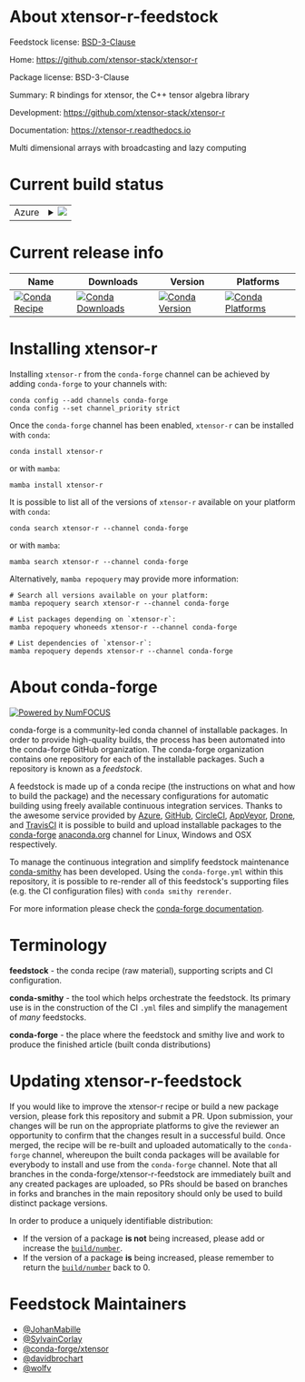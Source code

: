 About xtensor-r-feedstock
=========================

Feedstock license: [BSD-3-Clause](https://github.com/conda-forge/xtensor-r-feedstock/blob/main/LICENSE.txt)

Home: https://github.com/xtensor-stack/xtensor-r

Package license: BSD-3-Clause

Summary: R bindings for xtensor, the C++ tensor algebra library

Development: https://github.com/xtensor-stack/xtensor-r

Documentation: https://xtensor-r.readthedocs.io

Multi dimensional arrays with broadcasting and lazy computing

Current build status
====================


<table>
    
  <tr>
    <td>Azure</td>
    <td>
      <details>
        <summary>
          <a href="https://dev.azure.com/conda-forge/feedstock-builds/_build/latest?definitionId=2273&branchName=main">
            <img src="https://dev.azure.com/conda-forge/feedstock-builds/_apis/build/status/xtensor-r-feedstock?branchName=main">
          </a>
        </summary>
        <table>
          <thead><tr><th>Variant</th><th>Status</th></tr></thead>
          <tbody><tr>
              <td>linux_64</td>
              <td>
                <a href="https://dev.azure.com/conda-forge/feedstock-builds/_build/latest?definitionId=2273&branchName=main">
                  <img src="https://dev.azure.com/conda-forge/feedstock-builds/_apis/build/status/xtensor-r-feedstock?branchName=main&jobName=linux&configuration=linux%20linux_64_" alt="variant">
                </a>
              </td>
            </tr><tr>
              <td>osx_64</td>
              <td>
                <a href="https://dev.azure.com/conda-forge/feedstock-builds/_build/latest?definitionId=2273&branchName=main">
                  <img src="https://dev.azure.com/conda-forge/feedstock-builds/_apis/build/status/xtensor-r-feedstock?branchName=main&jobName=osx&configuration=osx%20osx_64_" alt="variant">
                </a>
              </td>
            </tr><tr>
              <td>win_64</td>
              <td>
                <a href="https://dev.azure.com/conda-forge/feedstock-builds/_build/latest?definitionId=2273&branchName=main">
                  <img src="https://dev.azure.com/conda-forge/feedstock-builds/_apis/build/status/xtensor-r-feedstock?branchName=main&jobName=win&configuration=win%20win_64_" alt="variant">
                </a>
              </td>
            </tr>
          </tbody>
        </table>
      </details>
    </td>
  </tr>
</table>

Current release info
====================

| Name | Downloads | Version | Platforms |
| --- | --- | --- | --- |
| [![Conda Recipe](https://img.shields.io/badge/recipe-xtensor--r-green.svg)](https://anaconda.org/conda-forge/xtensor-r) | [![Conda Downloads](https://img.shields.io/conda/dn/conda-forge/xtensor-r.svg)](https://anaconda.org/conda-forge/xtensor-r) | [![Conda Version](https://img.shields.io/conda/vn/conda-forge/xtensor-r.svg)](https://anaconda.org/conda-forge/xtensor-r) | [![Conda Platforms](https://img.shields.io/conda/pn/conda-forge/xtensor-r.svg)](https://anaconda.org/conda-forge/xtensor-r) |

Installing xtensor-r
====================

Installing `xtensor-r` from the `conda-forge` channel can be achieved by adding `conda-forge` to your channels with:

```
conda config --add channels conda-forge
conda config --set channel_priority strict
```

Once the `conda-forge` channel has been enabled, `xtensor-r` can be installed with `conda`:

```
conda install xtensor-r
```

or with `mamba`:

```
mamba install xtensor-r
```

It is possible to list all of the versions of `xtensor-r` available on your platform with `conda`:

```
conda search xtensor-r --channel conda-forge
```

or with `mamba`:

```
mamba search xtensor-r --channel conda-forge
```

Alternatively, `mamba repoquery` may provide more information:

```
# Search all versions available on your platform:
mamba repoquery search xtensor-r --channel conda-forge

# List packages depending on `xtensor-r`:
mamba repoquery whoneeds xtensor-r --channel conda-forge

# List dependencies of `xtensor-r`:
mamba repoquery depends xtensor-r --channel conda-forge
```


About conda-forge
=================

[![Powered by
NumFOCUS](https://img.shields.io/badge/powered%20by-NumFOCUS-orange.svg?style=flat&colorA=E1523D&colorB=007D8A)](https://numfocus.org)

conda-forge is a community-led conda channel of installable packages.
In order to provide high-quality builds, the process has been automated into the
conda-forge GitHub organization. The conda-forge organization contains one repository
for each of the installable packages. Such a repository is known as a *feedstock*.

A feedstock is made up of a conda recipe (the instructions on what and how to build
the package) and the necessary configurations for automatic building using freely
available continuous integration services. Thanks to the awesome service provided by
[Azure](https://azure.microsoft.com/en-us/services/devops/), [GitHub](https://github.com/),
[CircleCI](https://circleci.com/), [AppVeyor](https://www.appveyor.com/),
[Drone](https://cloud.drone.io/welcome), and [TravisCI](https://travis-ci.com/)
it is possible to build and upload installable packages to the
[conda-forge](https://anaconda.org/conda-forge) [anaconda.org](https://anaconda.org/)
channel for Linux, Windows and OSX respectively.

To manage the continuous integration and simplify feedstock maintenance
[conda-smithy](https://github.com/conda-forge/conda-smithy) has been developed.
Using the ``conda-forge.yml`` within this repository, it is possible to re-render all of
this feedstock's supporting files (e.g. the CI configuration files) with ``conda smithy rerender``.

For more information please check the [conda-forge documentation](https://conda-forge.org/docs/).

Terminology
===========

**feedstock** - the conda recipe (raw material), supporting scripts and CI configuration.

**conda-smithy** - the tool which helps orchestrate the feedstock.
                   Its primary use is in the construction of the CI ``.yml`` files
                   and simplify the management of *many* feedstocks.

**conda-forge** - the place where the feedstock and smithy live and work to
                  produce the finished article (built conda distributions)


Updating xtensor-r-feedstock
============================

If you would like to improve the xtensor-r recipe or build a new
package version, please fork this repository and submit a PR. Upon submission,
your changes will be run on the appropriate platforms to give the reviewer an
opportunity to confirm that the changes result in a successful build. Once
merged, the recipe will be re-built and uploaded automatically to the
`conda-forge` channel, whereupon the built conda packages will be available for
everybody to install and use from the `conda-forge` channel.
Note that all branches in the conda-forge/xtensor-r-feedstock are
immediately built and any created packages are uploaded, so PRs should be based
on branches in forks and branches in the main repository should only be used to
build distinct package versions.

In order to produce a uniquely identifiable distribution:
 * If the version of a package **is not** being increased, please add or increase
   the [``build/number``](https://docs.conda.io/projects/conda-build/en/latest/resources/define-metadata.html#build-number-and-string).
 * If the version of a package **is** being increased, please remember to return
   the [``build/number``](https://docs.conda.io/projects/conda-build/en/latest/resources/define-metadata.html#build-number-and-string)
   back to 0.

Feedstock Maintainers
=====================

* [@JohanMabille](https://github.com/JohanMabille/)
* [@SylvainCorlay](https://github.com/SylvainCorlay/)
* [@conda-forge/xtensor](https://github.com/conda-forge/xtensor/)
* [@davidbrochart](https://github.com/davidbrochart/)
* [@wolfv](https://github.com/wolfv/)

